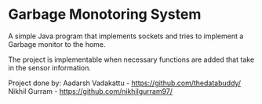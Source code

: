 # Garbage Monotoring System

A simple Java program that implements sockets and tries to implement a Garbage monitor to the home.

The project is implementable when necessary functions are added that take in the sensor information.

Project done by:
Aadarsh Vadakattu - https://github.com/thedatabuddy/
Nikhil Gurram - https://github.com/nikhilgurram97/
